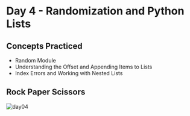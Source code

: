# Day 4 - Randomization and Python Lists

## Concepts Practiced

- Random Module
- Understanding the Offset and Appending Items to Lists
- Index Errors and Working with Nested Lists

## Rock Paper Scissors

![day04](https://user-images.githubusercontent.com/98851253/154310127-00f4adf7-fac0-40c0-a374-a49ac22292d4.gif)
